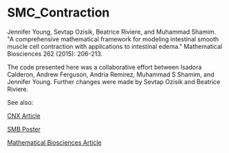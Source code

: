# SMC_Contraction

Jennifer Young, Sevtap Ozisik, Beatrice Riviere, and Muhammad Shamim. "A comprehensive mathematical framework for modeling intestinal smooth muscle cell contraction with applications to intestinal edema." Mathematical Biosciences 262 (2015): 206-213.

The code presented here was a collaborative effort between Isadora Calderon, Andrew Ferguson, Andria Remirez, Muhammad S Shamim, and Jennifer Young. Further changes were made by Sevtap Ozisik and Beatrice Riviere.

See also:

<a href="http://cnx.org/contents/a285ecfc-3ee3-407b-bb29-5c42c34b66ee@2/Exploring_the_Biochemical_and_">CNX Article</a>

<a href="http://mshamim.com/research/SMB.pdf">SMB Poster</a>

<a href="http://www.ncbi.nlm.nih.gov/pubmed/25640870">Mathematical Biosciences Article</a>

